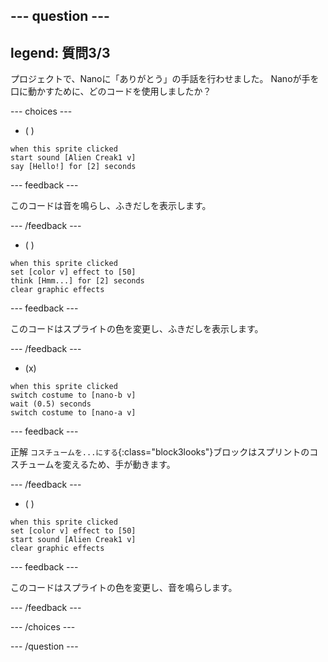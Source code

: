 
--- question ---
---
legend: 質問3/3
---

プロジェクトで、Nanoに「ありがとう」の手話を行わせました。 Nanoが手を口に動かすために、どのコードを使用しましたか？

--- choices ---

- ( )
```blocks3
when this sprite clicked
start sound [Alien Creak1 v]
say [Hello!] for [2] seconds 
```

  --- feedback ---

このコードは音を鳴らし、ふきだしを表示します。

  --- /feedback ---

- ( )
```blocks3
when this sprite clicked
set [color v] effect to [50] 
think [Hmm...] for [2] seconds 
clear graphic effects 
```

  --- feedback ---

このコードはスプライトの色を変更し、ふきだしを表示します。

  --- /feedback ---

- (x)
```blocks3
when this sprite clicked
switch costume to [nano-b v] 
wait (0.5) seconds
switch costume to [nano-a v]
```

  --- feedback ---

正解 `コスチュームを...にする`{:class="block3looks"}ブロックはスプリントのコスチュームを変えるため、手が動きます。

  --- /feedback ---

- ( )
```blocks3
when this sprite clicked
set [color v] effect to [50]
start sound [Alien Creak1 v] 
clear graphic effects 
```

  --- feedback ---

このコードはスプライトの色を変更し、音を鳴らします。

  --- /feedback ---

--- /choices ---

--- /question ---
